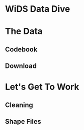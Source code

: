# WiDS Data Dive 

# The Data
## Codebook
## Download


# Let's Get To Work
## Cleaning
## Shape Files